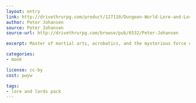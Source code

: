 ```yaml
---
layout: entry
link: http://drivethrurpg.com/product/127110/Dungeon-World-Lore-and-Lords-Pack
author: Peter Johansen
source: Peter Johansen
source-url: http://drivethrurpg.com/browse/pub/6532/Peter-Johansen

excerpt: Master of martial arts, acrobatics, and the mysterious force of ki.

categories:
- monk

license: cc-by
cost: pwyw

tags:
- lore and lords pack
---
```

